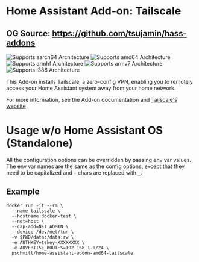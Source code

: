 # Home Assistant Add-on: Tailscale

## OG Source: https://github.com/tsujamin/hass-addons

![Supports aarch64 Architecture][aarch64-shield]
![Supports amd64 Architecture][amd64-shield]
![Supports armhf Architecture][armhf-shield]
![Supports armv7 Architecture][armv7-shield]
![Supports i386 Architecture][i386-shield]

This Add-on installs Tailscale, a zero-config VPN, enabling you to remotely 
access your Home Assistant system away from your home network.

For more information, see the Add-on documentation and
[Tailscale's website](https://tailscale.com)

[aarch64-shield]: https://img.shields.io/badge/aarch64-yes-green.svg
[amd64-shield]: https://img.shields.io/badge/amd64-yes-green.svg
[armhf-shield]: https://img.shields.io/badge/armhf-yes-green.svg
[armv7-shield]: https://img.shields.io/badge/armv7-yes-green.svg
[i386-shield]: https://img.shields.io/badge/i386-yes-green.svg

# Usage w/o Home Assistant OS (Standalone)

All the configuration options can be overridden by passing env var values.
The env var names are the same as the config options, except that they need to 
be capitalized and `-` chars are replaced with `_`.

## Example

```shell
docker run -it --rm \
  --name tailscale \
  --hostname docker-test \
  --net=host \
  --cap-add=NET_ADMIN \
  --device /dev/net/tun \
  -v $PWD/data:/data:rw \
  -e AUTHKEY=tskey-XXXXXXXX \
  -e ADVERTISE_ROUTES=192.168.1.0/24 \
  pschmitt/home-assistant-addon-amd64-tailscale
```

